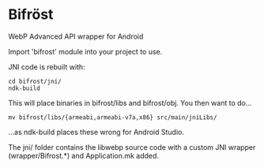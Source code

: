 # Bifröst
WebP Advanced API wrapper for Android

Import 'bifrost' module into your project to use.

JNI code is rebuilt with:
```
cd bifrost/jni/
ndk-build
```

This will place binaries in bifrost/libs and bifrost/obj. You then want to do...

```
mv bifrost/libs/{armeabi,armeabi-v7a,x86} src/main/jniLibs/
```

...as ndk-build places these wrong for Android Studio.

The jni/ folder contains the libwebp source code with a custom JNI wrapper (wrapper/Bifrost.*) and Application.mk added.
